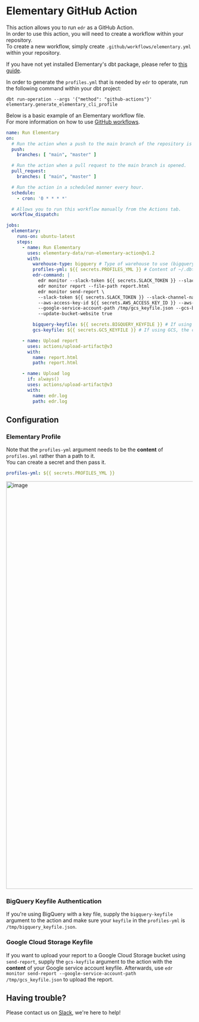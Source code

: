 # Elementary GitHub Action

This action allows you to run `edr` as a GitHub Action.  
In order to use this action, you will need to create a workflow within your repository.  
To create a new workflow, simply create `.github/workflows/elementary.yml` within your repository.

If you have not yet installed Elementary's dbt package, please refer
to [this guide](https://docs.elementary-data.com/quickstart#how-to-install-elementary-dbt-package).

In order to generate the `profiles.yml` that is needed by `edr` to operate, run the following command within your dbt
project:

```shell
dbt run-operation --args '{"method": "github-actions"}' elementary.generate_elementary_cli_profile
```

Below is a basic example of an Elementary workflow file.  
For more information on how to
use [GitHub workflows](https://docs.github.com/en/actions/using-workflows/workflow-syntax-for-github-actions).

```yaml
name: Run Elementary
on:
  # Run the action when a push to the main branch of the repository is made.
  push:
    branches: [ "main", "master" ]

  # Run the action when a pull request to the main branch is opened.
  pull_request:
    branches: [ "main", "master" ]

  # Run the action in a scheduled manner every hour.
  schedule:
    - cron: '0 * * * *'

  # Allows you to run this workflow manually from the Actions tab.
  workflow_dispatch:

jobs:
  elementary:
    runs-on: ubuntu-latest
    steps:
      - name: Run Elementary
        uses: elementary-data/run-elementary-action@v1.2
        with:
          warehouse-type: bigquery # Type of warehouse to use (bigquery, snowflake, redshift, etc.)
          profiles-yml: ${{ secrets.PROFILES_YML }} # Content of ~/.dbt/profiles.yml, should have an `elementary` profile.
          edr-command: |
            edr monitor --slack-token ${{ secrets.SLACK_TOKEN }} --slack-channel-name ${{ secrets.SLACK_CHANNEL_NAME }}
            edr monitor report --file-path report.html
            edr monitor send-report \
            --slack-token ${{ secrets.SLACK_TOKEN }} --slack-channel-name ${{ secrets.SLACK_CHANNEL_NAME }} \
            --aws-access-key-id ${{ secrets.AWS_ACCESS_KEY_ID }} --aws-secret-access-key ${{ secrets.AWS_SECRET_ACCESS_KEY }} --s3-bucket-name ${{ secrets.S3_BUCKET_NAME }} \
            --google-service-account-path /tmp/gcs_keyfile.json --gcs-bucket-name ${{ secrets.GCS_BUCKET_NAME }} \
            --update-bucket-website true

          bigquery-keyfile: ${{ secrets.BIGQUERY_KEYFILE }} # If using BigQuery, the content of its keyfile.
          gcs-keyfile: ${{ secrets.GCS_KEYFILE }} # If using GCS, the content of its keyfile.

      - name: Upload report
        uses: actions/upload-artifact@v3
        with:
          name: report.html
          path: report.html

      - name: Upload log
        if: always()
        uses: actions/upload-artifact@v3
        with:
          name: edr.log
          path: edr.log
```

## Configuration

### Elementary Profile

Note that the `profiles-yml` argument needs to be the **content** of  `profiles.yml` rather than a path to it.  
You can create a secret and then pass it.

```yml
profiles-yml: ${{ secrets.PROFILES_YML }}
```

<img width="1097" alt="image" src="https://user-images.githubusercontent.com/30181361/185250359-918a10ab-b323-4ce3-b598-307ecedadeb9.png">

### BigQuery Keyfile Authentication

If you're using BigQuery with a key file,
supply the `bigquery-keyfile` argument to the action and make sure your `keyfile` in the `profiles-yml`
is `/tmp/bigquery_keyfile.json`.

### Google Cloud Storage Keyfile

If you want to upload your report to a Google Cloud Storage bucket using `send-report`,
supply the `gcs-keyfile` argument to the action with the **content** of your Google service account keyfile.
Afterwards, use `edr monitor send-report --google-service-account-path /tmp/gcs_keyfile.json` to upload the report.

## Having trouble?

Please contact us
on [Slack](https://join.slack.com/t/elementary-community/shared_invite/zt-uehfrq2f-zXeVTtXrjYRbdE_V6xq4Rg), we're here
to help!
